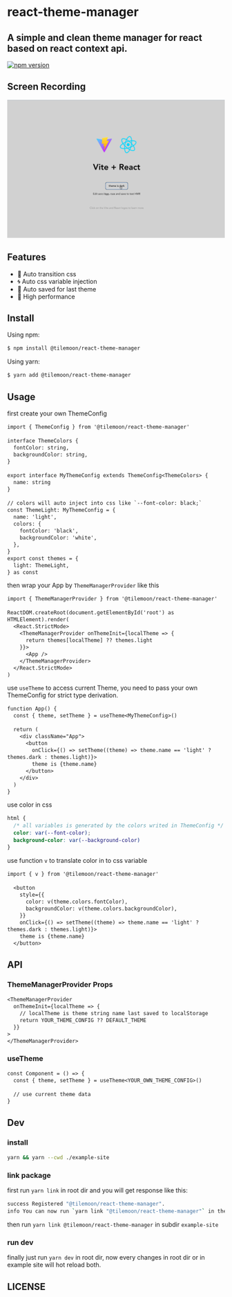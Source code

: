 # react-theme-manager
A simple and clean theme manager for react based on react context api.
---
[![npm version](https://badge.fury.io/js/@tilemoon%2Freact-theme-manager.svg)](https://badge.fury.io/js/@tilemoon%2Freact-theme-manager)


## Screen Recording
![Screen Recording](/images/theme-manager-transition.gif?raw=true)

## Features

- :rainbow: Auto transition css
- :cyclone: Auto css variable injection
- :kaaba: Auto saved for last theme
- :rocket: High performance

## Install
Using npm:

```bash
$ npm install @tilemoon/react-theme-manager
```

Using yarn:

```bash
$ yarn add @tilemoon/react-theme-manager
```

## Usage

first create your own ThemeConfig

```tsx
import { ThemeConfig } from '@tilemoon/react-theme-manager'

interface ThemeColors {
  fontColor: string,
  backgroundColor: string,
}

export interface MyThemeConfig extends ThemeConfig<ThemeColors> {
  name: string
}

// colors will auto inject into css like `--font-color: black;`
const ThemeLight: MyThemeConfig = {
  name: 'light',
  colors: {
    fontColor: 'black',
    backgroundColor: 'white',
  },
}
export const themes = {
  light: ThemeLight,
} as const

```

then wrap your App by `ThemeManagerProvider` like this

```tsx
import { ThemeManagerProvider } from '@tilemoon/react-theme-manager'

ReactDOM.createRoot(document.getElementById('root') as HTMLElement).render(
  <React.StrictMode>
    <ThemeManagerProvider onThemeInit={localTheme => {
      return themes[localTheme] ?? themes.light
    }}>
      <App />
    </ThemeManagerProvider>
  </React.StrictMode>
)
```

use `useTheme` to access current Theme,
you need to pass your own ThemeConfig for strict type derivation.

```tsx
function App() {
  const { theme, setTheme } = useTheme<MyThemeConfig>()

  return (
    <div className="App">
      <button
        onClick={() => setTheme((theme) => theme.name == 'light' ? themes.dark : themes.light)}>
        theme is {theme.name}
      </button>
    </div>
  )
}
```

use color in css

```css
html {
  /* all variables is generated by the colors writed in ThemeConfig */
  color: var(--font-color);
  background-color: var(--background-color)
}
```

use function `v` to translate color in to css variable

```tsx
import { v } from '@tilemoon/react-theme-manager'

  <button
    style={{
      color: v(theme.colors.fontColor),
      backgroundColor: v(theme.colors.backgroundColor),
    }}
    onClick={() => setTheme((theme) => theme.name == 'light' ? themes.dark : themes.light)}>
    theme is {theme.name}
  </button>
```

## API

### ThemeManagerProvider Props

```tsx
<ThemeManagerProvider
  onThemeInit={localTheme => {
    // localTheme is theme string name last saved to localStorage
    return YOUR_THEME_CONFIG ?? DEFAULT_THEME
  }}
>
</ThemeManagerProvider>
```

### useTheme
```tsx
const Component = () => {
  const { theme, setTheme } = useTheme<YOUR_OWN_THEME_CONFIG>()

  // use current theme data
}
```

## Dev

### install
```bash
yarn && yarn --cwd ./example-site
```

### link package
first run `yarn link` in root dir and you will get response like this:
```bash
success Registered "@tilemoon/react-theme-manager".
info You can now run `yarn link "@tilemoon/react-theme-manager"` in the projects where you want to use this package and it will be used instead
```
then run `yarn link @tilemoon/react-theme-manager` in subdir `example-site`

### run dev
finally just run `yarn dev` in root dir, now every changes in root dir or in example site will hot reload both.

## LICENSE
